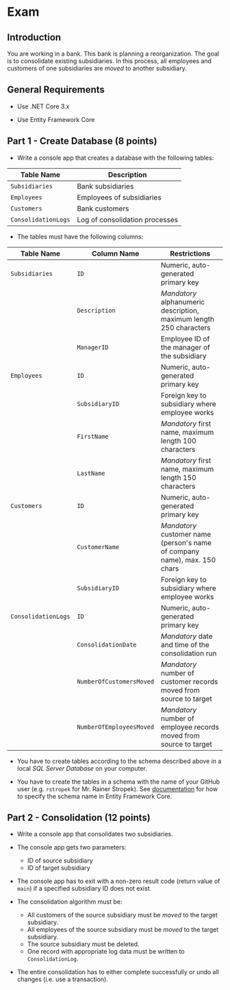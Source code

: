 # Exam

## Introduction

You are working in a bank. This bank is planning a reorganization. The goal is to consolidate existing subsidiaries. In this process, all employees and customers of one subsidiaries are *moved* to another subsidiary.

## General Requirements

* Use .NET Core 3.x

* Use Entity Framework Core

## Part 1 - Create Database (8 points)

* Write a console app that creates a database with the following tables:

|     Table Name      |          Description           |
| ------------------- | ------------------------------ |
| `Subsidiaries`      | Bank subsidiaries              |
| `Employees`         | Employees of subsidiaries      |
| `Customers`         | Bank customers                 |
| `ConsolidationLogs` | Log of consolidation processes |

* The tables must have the following columns:

|     Table Name      |       Column Name        |                               Restrictions                                |
| ------------------- | ------------------------ | ------------------------------------------------------------------------- |
| `Subsidiaries`      | `ID`                     | Numeric, auto-generated primary key                                       |
|                     | `Description`            | *Mandatory* alphanumeric description, maximum length 250 characters       |
|                     | `ManagerID`              | Employee ID of the manager of the subsidiary                              |
| `Employees`         | `ID`                     | Numeric, auto-generated primary key                                       |
|                     | `SubsidiaryID`           | Foreign key to subsidiary where employee works                            |
|                     | `FirstName`              | *Mandatory* first name, maximum length 100 characters                     |
|                     | `LastName`               | *Mandatory* first name, maximum length 150 characters                     |
| `Customers`         | `ID`                     | Numeric, auto-generated primary key                                       |
|                     | `CustomerName`           | *Mandatory* customer name (person's name of company name), max. 150 chars |
|                     | `SubsidiaryID`           | Foreign key to subsidiary where employee works                            |
| `ConsolidationLogs` | `ID`                     | Numeric, auto-generated primary key                                       |
|                     | `ConsolidationDate`      | *Mandatory* date and time of the consolidation run                        |
|                     | `NumberOfCustomersMoved` | *Mandatory* number of customer records moved from source to target        |
|                     | `NumberOfEmployeesMoved` | *Mandatory* number of employee records moved from source to target        |

* You have to create tables according to the schema described above in a local *SQL Server Database* on your computer.

* You have to create the tables in a schema with the name of your GitHub user (e.g. `rstropek` for Mr. Rainer Stropek). See [documentation](https://docs.microsoft.com/en-us/ef/core/modeling/relational/default-schema) for how to specify the schema name in Entity Framework Core.

## Part 2 - Consolidation (12 points)

* Write a console app that consolidates two subsidiaries.

* The console app gets two parameters:
  * ID of source subsidiary
  * ID of target subsidiary

* The console app has to exit with a non-zero result code (return value of `main`) if a specified subsidiary ID does not exist.

* The consolidation algorithm must be:
  * All customers of the source subsidiary must be *moved* to the target subsidiary.
  * All employees of the source subsidiary must be *moved* to the target subsidiary.
  * The source subsidiary must be deleted.
  * One record with appropriate log data must be written to `ConsolidationLog`.

* The entire consolidation has to either complete successfully or undo all changes (i.e. use a transaction).
